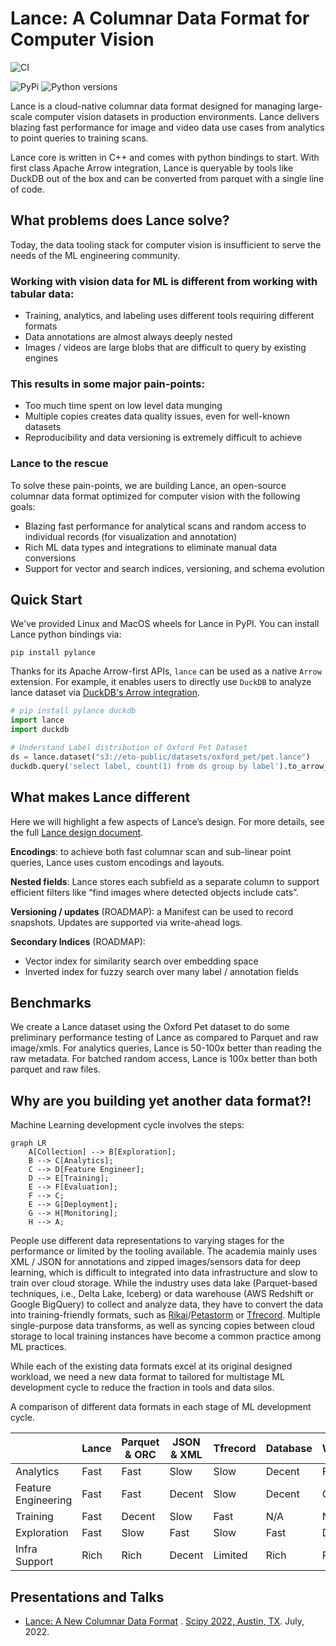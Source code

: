 # Lance: A Columnar Data Format for Computer Vision

![CI](https://github.com/eto-ai/lance/actions/workflows/cpp.yml/badge.svg)

![PyPi](https://img.shields.io/pypi/v/pylance)
![Python versions](https://img.shields.io/pypi/pyversions/pylance)

Lance is a cloud-native columnar data format designed for managing large-scale computer vision datasets in production
environments. Lance delivers blazing fast performance for image and video data use cases from analytics to point 
queries to training scans.

Lance core is written in C++ and comes with python bindings to start. With first class Apache Arrow integration, Lance is queryable by tools like DuckDB out of the box and can be converted from parquet with a single line of code.

## What problems does Lance solve?

Today, the data tooling stack for computer vision is insufficient to serve the needs of the ML engineering community.
 
### Working with vision data for ML is different from working with tabular data:
- Training, analytics, and labeling uses different tools requiring different formats
- Data annotations are almost always deeply nested
- Images / videos are large blobs that are difficult to query by existing engines

### This results in some major pain-points:
- Too much time spent on low level data munging
- Multiple copies creates data quality issues, even for well-known datasets
- Reproducibility and data versioning is extremely difficult to achieve

### Lance to the rescue
To solve these pain-points, we are building Lance, an open-source columnar data format optimized for computer vision with the following goals:
- Blazing fast performance for analytical scans and random access to individual records (for visualization and annotation)
- Rich ML data types and integrations to eliminate manual data conversions
- Support for vector and search indices, versioning, and schema evolution

## Quick Start

We've provided Linux and MacOS wheels for Lance in PyPI. You can install Lance python bindings via:

```
pip install pylance
```

Thanks for its Apache Arrow-first APIs, `lance` can be used as a native `Arrow` extension.
For example, it enables users to directly use `DuckDB` to analyze lance dataset
via [DuckDB's Arrow integration](https://duckdb.org/docs/guides/python/sql_on_arrow).

```python
# pip install pylance duckdb 
import lance
import duckdb

# Understand Label distribution of Oxford Pet Dataset
ds = lance.dataset("s3://eto-public/datasets/oxford_pet/pet.lance")
duckdb.query('select label, count(1) from ds group by label').to_arrow_table()
```

## What makes Lance different

Here we will highlight a few aspects of Lance’s design. For more details, see the full [Lance design document](https://docs.google.com/document/d/1kknVcqRK65YqGkKASuQ40apr2A2DyK0Qtx5nhCPCdqQ/edit).

**Encodings**: to achieve both fast columnar scan and sub-linear point queries, Lance uses custom encodings and layouts.

**Nested fields**: Lance stores each subfield as a separate column to support efficient filters like “find images where detected objects include cats”.

**Versioning / updates** (ROADMAP): a Manifest can be used to record snapshots. Updates are supported via write-ahead logs.

**Secondary Indices** (ROADMAP):
  - Vector index for similarity search over embedding space
  - Inverted index for fuzzy search over many label / annotation fields

## Benchmarks

We create a Lance dataset using the Oxford Pet dataset to do some preliminary performance testing of Lance as compared to Parquet and raw image/xmls. For analytics queries, Lance is 50-100x better than reading the raw metadata. For batched random access, Lance is 100x better than both parquet and raw files.

## Why are you building yet another data format?!

Machine Learning development cycle involves the steps:

```mermaid
graph LR
    A[Collection] --> B[Exploration];
    B --> C[Analytics];
    C --> D[Feature Engineer];
    D --> E[Training];
    E --> F[Evaluation];
    F --> C;
    E --> G[Deployment];
    G --> H[Monitoring];
    H --> A;
```

People use different data representations to varying stages for the performance or limited by the tooling available.
The academia mainly uses XML / JSON for annotations and zipped images/sensors data for deep learning, which
is difficult to integrated into data infrastructure and slow to train over cloud storage.
While the industry uses data lake (Parquet-based techniques, i.e., Delta Lake, Iceberg) or data warehouse (AWS Redshift
or Google BigQuery) to collect and analyze data, they have to convert the data into training-friendly formats, such
as [Rikai](https://github.com/eto-ai/rikai)/[Petastorm](https://github.com/uber/petastorm)
or [Tfrecord](https://www.tensorflow.org/tutorials/load_data/tfrecord).
Multiple single-purpose data transforms, as well as syncing copies between cloud storage to local training
instances have become a common practice among ML practices.

While each of the existing data formats excel at its original designed workload, we need a new data format
to tailored for multistage ML development cycle to reduce the fraction in tools and data silos.

A comparison of different data formats in each stage of ML development cycle.

|                     | Lance | Parquet & ORC | JSON & XML | Tfrecord | Database | Warehouse |
|---------------------|-------|---------------|------------|----------|----------|-----------|
| Analytics           | Fast  | Fast          | Slow       | Slow     | Decent   | Fast      |
| Feature Engineering | Fast  | Fast          | Decent     | Slow     | Decent   | Good      |
| Training            | Fast  | Decent        | Slow       | Fast     | N/A      | N/A       |
| Exploration         | Fast  | Slow          | Fast       | Slow     | Fast     | Decent    |
| Infra Support       | Rich  | Rich          | Decent     | Limited  | Rich     | Rich      |

## Presentations and Talks

* [Lance: A New Columnar Data Format](https://docs.google.com/presentation/d/1a4nAiQAkPDBtOfXFpPg7lbeDAxcNDVKgoUkw3cUs2rE/edit#slide=id.p)
  .
  [Scipy 2022, Austin, TX](https://www.scipy2022.scipy.org/posters). July, 2022.
